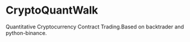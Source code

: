 # CryptoQuantWalk
Quantitative Cryptocurrency Contract Trading.Based on backtrader and python-binance.

